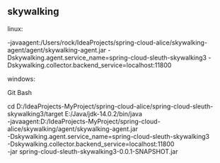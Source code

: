 
## skywalking

linux:

-javaagent:/Users/rock/IdeaProjects/spring-cloud-alice/skywalking-agent/agent/skywalking-agent.jar
-Dskywalking.agent.service_name=spring-cloud-sleuth-skywalking3
-Dskywalking.collector.backend_service=localhost:11800

windows:

Git Bash

cd D:/IdeaProjects-MyProject/spring-cloud-alice/spring-cloud-sleuth-skywalking3/target
E:/Java/jdk-14.0.2/bin/java \
-javaagent:D:/IdeaProjects-MyProject/spring-cloud-alice/skywalking/agent/skywalking-agent.jar \
-Dskywalking.agent.service_name=spring-cloud-sleuth-skywalking3 \
-Dskywalking.collector.backend_service=localhost:11800 \
-jar spring-cloud-sleuth-skywalking3-0.0.1-SNAPSHOT.jar

